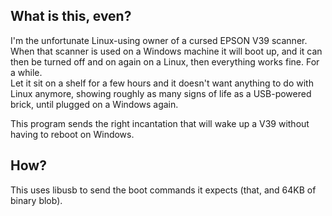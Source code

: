 ## What is this, even?

I'm the unfortunate Linux-using owner of a cursed EPSON V39 scanner.  
When that scanner is used on a Windows machine it will boot up, and it can then be turned off and on again on a Linux, then everything works fine. For a while.  
Let it sit on a shelf for a few hours and it doesn't want anything to do with Linux anymore, showing roughly as many signs of life as a USB-powered brick, until plugged on a Windows again.

This program sends the right incantation that will wake up a V39 without having to reboot on Windows.

## How?

This uses libusb to send the boot commands it expects (that, and 64KB of binary blob).

